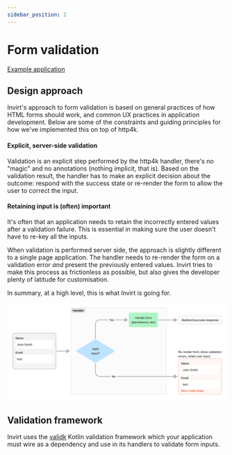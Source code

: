 ```yaml
---
sidebar_position: 2
---
```


# Form validation

[Example application](https://github.com/resoluteworks/invirt/tree/main/examples/form-validation)

## Design approach

Invirt's approach to form validation is based on general practices of how HTML forms
should work, and common UX practices in application development. Below are some of the constraints
and guiding principles for how we've implemented this on top of http4k.

#### Explicit, server-side validation
Validation is an explicit step performed by the http4k handler, there's no "magic" and no annotations
(nothing implicit, that is).
Based on the validation result, the handler has to make an explicit decision about the outcome:
respond with the success state or re-render the form to allow the user to correct the input.

#### Retaining input is (often) important
It's often that an application needs to retain the incorrectly entered values after a validation failure.
This is essential in making sure the user doesn't have to re-key all the inputs.

When validation is performed server side, the approach is slightly different to a single page application.
The handler needs to re-render the form on a validation error _and_ present the previously entered values.
Invirt tries to make this process as frictionless as possible, but also gives the developer plenty of latitude
for customisation.

In summary, at a high level, this is what Invirt is going for.

![Validation](assets/form-validation-concept.png)

## Validation framework
Invirt uses the [validk](https://github.com/resoluteworks/validk) Kotlin validation framework which your
application must wire as a dependency and use in its handlers to validate form inputs.
